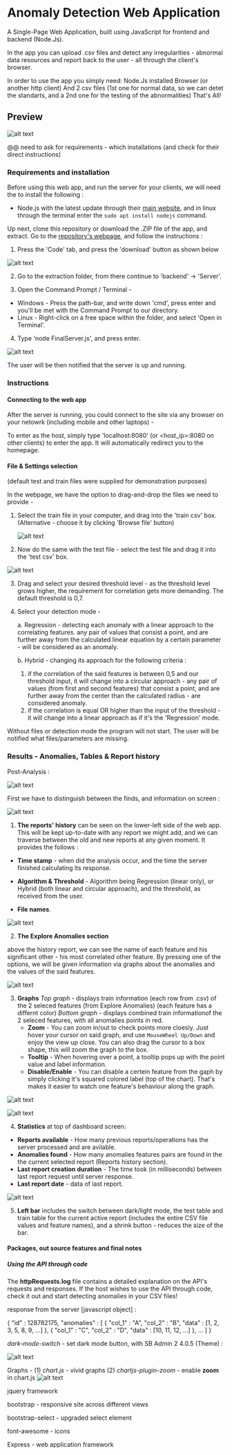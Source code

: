 # Anomaly Detection Web Application

A Single-Page Web Application, built using JavaScript for frontend and backend (Node.Js).

In the app you can upload .csv files and detect any irregularities - abnormal data resources and report back to the user - all through the client's browser. 

In order to use the app you simply need:
Node.Js installed
Browser (or another http client)
And 2 csv files (1st one for normal data, so we can detet the standarts, and a 2nd one for the testing of the abnormalities)
That's All!

## Preview 

![alt text](https://github.com/eladoni1/Pictures-for-WebAPP-Anomaly-Detector/blob/main/dashboard_darkmode.PNG?raw=true)


@@ need to ask for requirements - which installations (and check for their direct instructions)

### Requirements and installation

Before using this web app, and run the server for your clients, we will need the to install the following :

 - Node.js with the latest update through their [main website](https://nodejs.org/), and in linux through the terminal enter the ``` sudo apt install nodejs ``` command.
 


Up next, clone this repository or download the .ZIP file of the app, and extract. Go to the [repository's webpage](https://github.com/itayYaakov/AnomalyDetectionWebAPP), and follow the instructions :

1. Press the 'Code' tab, and press the 'download' button as shown below

![alt text](https://github.com/eladoni1/Pictures-for-WebAPP-Anomaly-Detector/blob/main/codeANDdownloadPressNumberedShorter.png?raw=true)

2. Go to the extraction folder, from there continue to 'backend' -> 'Server'.

3. Open the Command Prompt / Terminal -
 - Windows - Press the path-bar, and write down 'cmd', press enter and you'll be met with the Command Prompt to our directory.
 - Linux - Right-click on a free space within the folder, and select 'Open in Terminal'.

4. Type 'node FinalServer.js', and press enter.

![alt text](https://github.com/eladoni1/Pictures-for-WebAPP-Anomaly-Detector/blob/main/cmdPressEnter2.PNG?raw=true)

The user will be then notified that the server is up and running. 

### Instructions

#### Connecting to the web app

After the server is running, you could connect to the site via any browser on your netowrk (including mobile and other laptops) -

To enter as the host, simply type 'localhost:8080' (or <host_ip>:8080 on other clients) to enter the app. It will automatically redirect you to the homepage.


#### File & Settings selection 

(default test and train files were supplied for demonstration purposes)

In the webpage, we have the option to drag-and-drop the files we need to provide -

1. Select the train file in your computer, and drag into the 'train csv' box. (Alternative - choose it by clicking 'Browse file' button)
   
   ![alt text](https://github.com/eladoni1/Pictures-for-WebAPP-Anomaly-Detector/blob/main/dragAndDropTrain.png?raw=true)
   
2. Now do the same with the test file - select the test file and drag  it into the 'test csv' box.

![alt text](https://github.com/eladoni1/Pictures-for-WebAPP-Anomaly-Detector/blob/main/dragAndDropTest.png?raw=true)
   
3. Drag and select your desired threshold level - as the threshold level grows higher, the requirement for correlation gets more demanding. The default threshold is 0,7.
   
4. Select your detection mode -
   
   a. Regression - detecting each anomaly with a linear approach to the correlating features. any pair of values that consist a point, and are further away from the calculated linear equation by a certain parameter - will be considered as an anomaly.
   
   b. Hybrid - changing its approach for the following criteria :
   1)  if the correlation of the said features is between 0,5 and our threshold input, it will change into a circular approach - any pair of values (from first and second features) that consist a point, and are further away from the center than the calculated radius - are considered anomaly.
   2)  if the correlation is equal OR higher than the input of the threshold - it will change into a linear approach as if it's the 'Regression' mode.

Without files or detection mode the program will not start. The user will be notified what files/parameters are missing.

### Results - Anomalies, Tables & Report history

Post-Analysis :

![alt text](https://github.com/eladoni1/Pictures-for-WebAPP-Anomaly-Detector/blob/main/dashboard_darkmode2.png?raw=true)

First we have to distinguish between the finds, and information on screen :

![alt text](https://github.com/eladoni1/Pictures-for-WebAPP-Anomaly-Detector/blob/main/historyReport.PNG?raw=true)

1) **The reports' history**
can be seen on the lower-left side of the web app. This will be kept up-to-date with any report we might add, and we can traverse between the old and new reports at any given moment. It provides the follows :

 - **Time stamp** - when did the analysis occur, and the time the server finished calculating its response.
   
 - **Algorithm & Threshold** - Algorithm being Regression (linear only), or Hybrid (both linear and circular approach), and the threshold, as received from the user.
   
 - **File names**.

![alt text](https://github.com/eladoni1/Pictures-for-WebAPP-Anomaly-Detector/blob/main/EXPLOREaNOMALIES.PNG?raw=true)

2) **The Explore Anomalies section**

above the history report, we can see the name of each feature and his significant other - his most correlated other feature. By pressing one of the options, we will be given information via graphs about the anomalies and the values of the said features.

![alt text](https://github.com/eladoni1/Pictures-for-WebAPP-Anomaly-Detector/blob/main/valuesOnGraph.PNG?raw=true)

3) **Graphs**
*Top graph* - displays train information (each row from .csv) of the 2 seleced features (from Explore Anomalies) (each feature has a differnt color)
*Bottom graph* - displays combined train informationof the 2 seleced features, with all anomalies points in red.
   - **Zoom** - You can zoom in/out to check points more cloesly. Just hover your cursor on said graph, and use  ``` MouseWheel Up/Down ``` and enjoy the view up close. You can also drag the cursor to a box shape, this will zoom the graph to the box.
   - **Tooltip** -  When hovering over a point, a tooltip pops up with the point value and label information.
   - **Disable/Enable** - You can disable a certein feature from the gaph by simply clicking it's squared colored label (top of the chart). That's makes it easier to watch one feature's behaviour along the graph.

![alt text](https://github.com/eladoni1/Pictures-for-WebAPP-Anomaly-Detector/blob/main/linearAndAnomalies.PNG?raw=true)

![alt text](https://github.com/eladoni1/Pictures-for-WebAPP-Anomaly-Detector/blob/main/dashboardTop.PNG?raw=true)

4) **Statistics**
at top of dashboard screen:
 - **Reports available** - How many previous reports/operations has the server processed and are avilable.
 - **Anomalies found** - How many anomalies features pairs are found in the the current selected report (Reports history section).
 - **Last report creation duration** - The time took (in milliseconds) between last report request until server response.
 - **Last report date** - data of last report.

![alt text](https://github.com/eladoni1/Pictures-for-WebAPP-Anomaly-Detector/blob/main/leftBar.PNG?raw=true)

5) **Left bar**
includes the switch between dark/light mode, the test table and train table for the current active report (includes the entire CSV file values and feature names), and a shrink button - reduces the size of the bar.

#### Packages, out source features and final notes


##### Using the API through code

The **httpRequests.log** file contains a detailed explanation on the API's requests and responses.
If the host wishes to use the API through code, check it out and start detecting anomalies in your CSV files!

response from the server [javascript object] : 

{
    "id" : 128782175,
    "anomalies" : [
    {
        "col_1" : "A",
        "col_2" : "B",
        "data" : [1, 2, 3, 5, 8, 9, ...]
    },
    {
        "col_1" : "C",
        "col_2" : "D",
        "data" : [10, 11, 12, ...]
    },
    ...
    ]
}

*dark-mode-switch* - set dark mode button, with SB Admin 2 4.0.5 (Theme) : 

![alt text](https://github.com/eladoni1/Pictures-for-WebAPP-Anomaly-Detector/blob/main/dashboard_darkmode.PNG?raw=true)

Graphs - (1) *chart.js* - vivid graphs (2) *chartjs-plugin-zoom* - enable **zoom** in chart.js
![alt text](https://github.com/eladoni1/Pictures-for-WebAPP-Anomaly-Detector/blob/main/graphs.png?raw=true)

jquery framework

bootstrap - responsive site across different views

bootstrap-select - upgraded select element

font-awesome - icons

Express - web application framework

